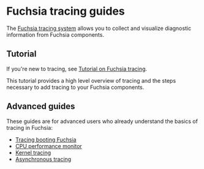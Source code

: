 # Fuchsia tracing guides

The [Fuchsia tracing system][fuchsia-tracing-system] allows you to collect and
visualize diagnostic information from Fuchsia components.

## Tutorial

If you're new to tracing, see [Tutorial on Fuchsia tracing][tracing-tutorial].

This tutorial provides a high level overview of tracing and the steps necessary to add tracing to
your Fuchsia components.

## Advanced guides

These guides are for advanced users who already understand the basics
of tracing in Fuchsia:

* [Tracing booting Fuchsia](/docs/development/tracing/advanced/recording-a-boot-trace.md)
* [CPU performance monitor](/docs/development/tracing/advanced/recording-a-cpu-performance-trace.md)
* [Kernel tracing](/docs/development/tracing/advanced/recording-a-kernel-trace.md)
* [Asynchronous tracing](/docs/development/tracing/advanced/tracing-asynchronously.md)

<!-- Reference links -->

[fuchsia-tracing-system]: /docs/concepts/kernel/tracing-system.md
[tracing-tutorial]: /docs/development/tracing/tutorial/README.md
